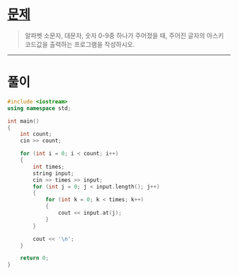 # [문제](https://www.acmicpc.net/problem/2675 "#2675번")
  
> 알파벳 소문자, 대문자, 숫자 0-9중 하나가 주어졌을 때, 주어진 글자의 아스키 코드값을 출력하는 프로그램을 작성하시오.
<hr/>

# 풀이

```cpp
#include <iostream>
using namespace std;

int main() 
{
    int count;
    cin >> count;

    for (int i = 0; i < count; i++)
    {
        int times;
        string input;
        cin >> times >> input;
        for (int j = 0; j < input.length(); j++)
        {
            for (int k = 0; k < times; k++)
            {
                cout << input.at(j);
            }
        }

        cout << '\n';
    }

    return 0;
}
```


